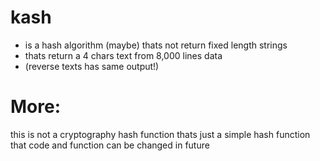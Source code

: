 # kash
* is a hash algorithm (maybe) thats not return fixed length strings
* thats return a 4 chars text from  8,000 lines data 
* (reverse texts has same output!)

# More:
this is not a cryptography hash function thats just a simple hash function
that code and function can be changed in future
